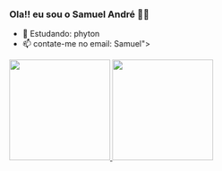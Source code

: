 ### Ola!! eu sou o Samuel André 👋😀

- 🌱 Estudando: phyton
- 📫 contate-me no email: Samuel"> 

<div>
<a href="https://beacons.ai/com/Samuel">
<img height="180em" src = https://github-readme-stats.vercel.app/api?username =Samuel&Show_icons=true&theme=dracul&include_all_commits=true&count_private=true"/>
<img height="180em" src = https://github-readme-stats.vercel.app/api/top-langs?username=Samuel&layout=compact&langs_count=16&theme=dracula"/>
</div>
